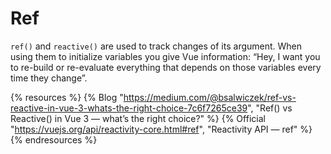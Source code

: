 # Ref

`ref()` and `reactive()` are used to track changes of its argument. When using them to initialize variables you give Vue information: “Hey, I want you to re-build or re-evaluate everything that depends on those variables every time they change”.

{% resources %}
  {% Blog "https://medium.com/@bsalwiczek/ref-vs-reactive-in-vue-3-whats-the-right-choice-7c6f7265ce39", "Ref() vs Reactive() in Vue 3 — what’s the right choice?" %}
  {% Official "https://vuejs.org/api/reactivity-core.html#ref", "Reactivity API — ref" %}
{% endresources %}



